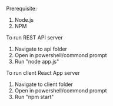 Prerequisite:

1. Node.js
2. NPM

To run REST API server

1. Navigate to api folder
2. Open in powershell/commond prompt
3. Run "node app.js"

To run client React App server

1. Navigate to client folder
2. Open in powershell/commond prompt
3. Run "npm start"
